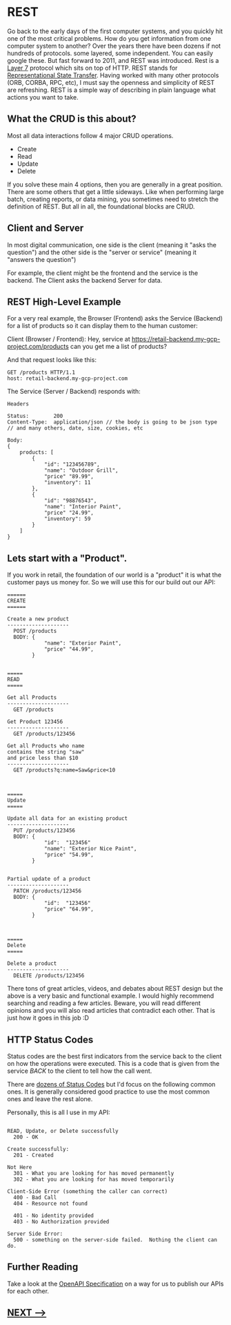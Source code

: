 # REST

Go back to the early days of the first computer systems, and you quickly hit one of the most critical problems.  How do you get information from one computer system to another? Over the years there have been dozens if not hundreds of protocols. some layered, some independent. You can easily google these. But fast forward to 2011, and REST was introduced.  Rest is a [Layer 7](https://en.wikipedia.org/wiki/OSI_model) protocol which sits on top of HTTP. REST stands for [Representational State Transfer](https://en.wikipedia.org/wiki/Representational_state_transfer). Having worked with many other protocols (ORB, CORBA, RPC, etc), I must say the openness and simplicity of REST are refreshing. REST is a simple way of describing in plain language what actions you want to take. 

## What the CRUD is this about?

Most all data interactions follow 4 major CRUD operations. 

* Create
* Read
* Update
* Delete

If you solve these main 4 options, then you are generally in a great position.  There are some others that get a little sideways. Like when performing large batch, creating reports, or data mining, you sometimes need to stretch the definition of REST. But all in all, the foundational blocks are CRUD. 

## Client and Server

In most digital communication, one side is the client (meaning it "asks the question") and the other side is the "server or service" (meaning it "answers the question")

For example, the client might be the frontend and the service is the backend.  The Client asks the backend Server for data. 

## REST High-Level Example

For a very real example, the Browser (Frontend) asks the Service (Backend) for a list of products so it can display them to the human customer:

Client (Browser / Frontend): 
Hey, service at https://retail-backend.my-gcp-project.com/products can you get me a list of products?

And that request looks like this:
```
GET /products HTTP/1.1
host: retail-backend.my-gcp-project.com
```

The Service (Server / Backend) responds with:

```
Headers

Status:        200
Content-Type:  application/json // the body is going to be json type
// and many others, date, size, cookies, etc

Body:
{ 
    products: [
        {   
            "id": "123456789",
            "name": "Outdoor Grill",
            "price" "89.99",
            "inventory": 11
        },
        {   
            "id": "98876543",
            "name": "Interior Paint",
            "price" "24.99",
            "inventory": 59
        }
    ]
}
```

## Lets start with a "Product". 

If you work in retail, the foundation of our world is a "product" it is what the customer pays us money for. So we will use this for our build out our API:


```
======
CREATE
======

Create a new product
--------------------
  POST /products
  BODY: {   
            "name": "Exterior Paint",
            "price" "44.99",
        }


===== 
READ
=====

Get all Products
--------------------
  GET /products 

Get Product 123456
--------------------
  GET /products/123456

Get all Products who name 
contains the string "saw" 
and price less than $10
--------------------
  GET /products?q:name=Saw&price<10



===== 
Update
=====

Update all data for an existing product
--------------------
  PUT /products/123456
  BODY: {  
            "id":  "123456"
            "name": "Exterior Nice Paint",
            "price" "54.99",
        }


Partial update of a product
--------------------
  PATCH /products/123456
  BODY: {  
            "id":  "123456"
            "price" "64.99",
        }



===== 
Delete
=====

Delete a product
--------------------
  DELETE /products/123456

```

There tons of great articles, videos, and debates about REST design but the above is a very basic and functional example.  I would highly recommend searching and reading a few articles.  Beware, you will read different opinions and you will also read articles that contradict each other. That is just how it goes in this job :D 



## HTTP Status Codes

Status codes are the best first indicators from the service back to the client on how the operations were executed. This is a code that is given from the service *BACK* to the client to tell how the call went.  

There are [dozens of Status Codes](https://en.wikipedia.org/wiki/List_of_HTTP_status_codes) but I'd focus on the following common ones.  It is generally considered good practice to use the most common ones and leave the rest alone. 


Personally, this is all I use in my API:
```

READ, Update, or Delete successfully 
  200 - OK

Create successfully:
  201 - Created

Not Here
  301 - What you are looking for has moved permanently
  302 - What you are looking for has moved temporarily

Client-Side Error (something the caller can correct)
  400 - Bad Call
  404 - Resource not found

  401 - No identity provided 
  403 - No Authorization provided

Server Side Error:
  500 - something on the server-side failed.  Nothing the client can do. 

```

## Further Reading

Take a look at the [OpenAPI Specification](https://en.wikipedia.org/wiki/OpenAPI_Specification) on a way for us to publish our APIs for each other. 


## [NEXT -->](10-spring-boot-start.md)

